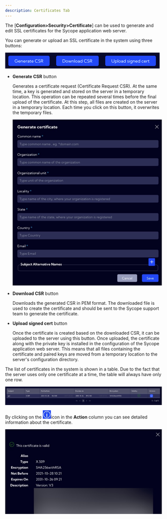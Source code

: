 ```yaml
---
description: Certificates Tab
---
```


The [**Configuration>Security>Certificate**] can be used to generate and edit SSL certificates for the Sycope application web server.

You can generate or upload an SSL certificate in the system using three buttons:

![image-20231006100745804](assets_01-Certificates/image-20231006100745804.png)

- **Generate CSR** button

  Generates a certificate request (Certificate Request CSR). At the same time, a key is generated and stored on the server in a temporary location. This operation can be repeated several times before the final upload of the certificate. At this step, all files are created on the server in a temporary location. Each time you click on this button, it overwrites the
  temporary files.

  ![image-20231006100347968](assets_01-Certificates/image-20231006100347968.png)

  

- **Download CSR** button

  Downloads the generated CSR in PEM format. The downloaded file is used to create the certificate and should be sent to the Sycope support team to generate the certificate.

- **Upload signed cert** button

  Once the certificate is created based on the downloaded CSR, it can be uploaded to the server using this button. 
  Once uploaded, the certificate along with the private key is installed in the configuration of the Sycope application web server. This means that all files containing the certificate and paired keys are moved from a temporary location to the server's configuration directory.

The list of certificates in the system is shown in a table. Due to the fact that the server uses only one certificate at a time, the table will always have only one row.

![image-20231006101617848](assets_01-Certificates/image-20231006101617848.png)



By clicking on the ![image-20231006102215485](assets_01-Certificates/image-20231006102215485.png)icon in the **Action** column you can see detailed information about the certificate.

![image-20231006101816685](assets_01-Certificates/image-20231006101816685.png)















